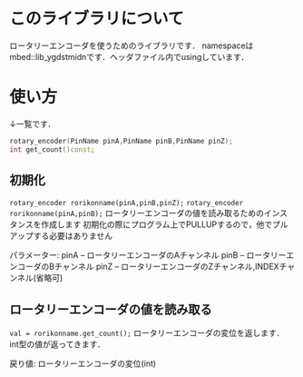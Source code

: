 # このライブラリについて
ロータリーエンコーダを使うためのライブラリです．
namespaceはmbed::lib_ygdstmidnです．ヘッダファイル内でusingしています．

# 使い方

↓一覧です．
```c++
rotary_encoder(PinName pinA,PinName pinB,PinName pinZ);
int get_count()const;
```

## 初期化
`rotary_encoder rorikonname(pinA,pinB,pinZ);`
`rotary_encoder rorikonname(pinA,pinB);`
ロータリーエンコーダの値を読み取るためのインスタンスを作成します
初期化の際にプログラム上でPULLUPするので，他でプルアップする必要はありません

パラメーター:
pinA – ロータリーエンコーダのAチャンネル
pinB – ロータリーエンコーダのBチャンネル
pinZ – ロータリーエンコーダのZチャンネル,INDEXチャンネル(省略可)

## ロータリーエンコーダの値を読み取る
`val = rorikonname.get_count();`
ロータリーエンコーダの変位を返します．
int型の値が返ってきます．

戻り値:
ロータリーエンコーダの変位(int)